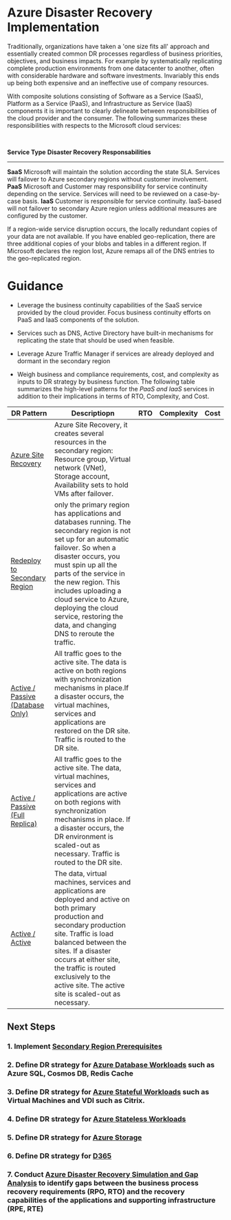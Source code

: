 
Azure Disaster Recovery Implementation
======================================

Traditionally, organizations have taken a 'one size fits all' approach and essentially created common DR processes regardless of business priorities, objectives, and business impacts. For example by systematically replicating complete production environments from one datacenter to another, often with considerable hardware and software investments. Invariably this ends up being both expensive and an ineffective use of company resources.

With composite solutions consisting of Software as a Service (SaaS), Platform as a Service (PaaS), and Infrastructure as Service (IaaS) components it is important to clearly delineate between responsibilities of the cloud provider and the consumer. The following summarizes these responsibilities with respects to the Microsoft cloud services:

 

  **Service Type**   **Disaster Recovery Responsabilities**
  ------------------ -------------------------------------------------------------------------------------------------------------------------------------------------------------------
  **SaaS**           Microsoft will maintain the solution according the state SLA. Services will failover to Azure secondary regions without customer involvement.
  **PaaS**           Microsoft and Customer may responsibility for service continuity depending on the service. Services will need to be reviewed on a case-by-case basis.
  **IaaS**           Customer is responsible for service continuity. IaaS-based will not failover to secondary Azure region unless additional measures are configured by the customer.

If a region-wide service disruption occurs, the locally redundant copies of your data are not available. If you have enabled geo-replication, there are three additional copies of your blobs and tables in a different region. If Microsoft declares the region lost, Azure remaps all of the DNS entries to the geo-replicated region.


Guidance
========

* Leverage the business continuity capabilities of the SaaS service provided by the cloud provider. Focus business continuity efforts on PaaS and IaaS components of the solution.

* Services such as DNS, Active Directory have built-in mechanisms for replicating the state that should be used when feasible.

* Leverage Azure Traffic Manager if services are already deployed and dormant in the secondary region

* Weigh business and compliance requirements, cost, and complexity as inputs to DR strategy by business function. The following table summarizes the high-level patterns for the *PaaS and IaaS* services in addition to their implications in terms of RTO, Complexity, and Cost.


| **DR Pattern**| **Descriptiopn**  | **RTO**     | **Complexity** | **Cost**    |
|---------------|-------------------|-------------|----------------|-------------|
|[Azure Site Recovery](https://docs.microsoft.com/en-us/azure/architecture/resiliency/disaster-recovery-azure-applications#failover-using-azure-site-recovery)|Azure Site Recovery, it creates several resources in the secondary region: Resource group, Virtual network (VNet), Storage account, Availability sets to hold VMs after failover.|
|[Redeploy to Secondary Region](https://docs.microsoft.com/en-us/azure/architecture/resiliency/disaster-recovery-azure-applications#database-only)|only the primary region has applications and databases running. The secondary region is not set up for an automatic failover. So when a disaster occurs, you must spin up all the parts of the service in the new region. This includes uploading a cloud service to Azure, deploying the cloud service, restoring the data, and changing DNS to reroute the traffic.|
|[Active / Passive (Database Only)](https://docs.microsoft.com/en-us/azure/architecture/resiliency/disaster-recovery-azure-applications#database-only)|All traffic goes to the active site. The data is active on both regions with synchronization mechanisms in place.If a disaster occurs, the virtual machines, services and applications are restored on the DR site. Traffic is routed to the DR site.|
|[Active / Passive (Full Replica)](https://docs.microsoft.com/en-us/azure/architecture/resiliency/disaster-recovery-azure-applications#full-replica) | All traffic goes to the active site. The data, virtual machines, services and applications are active on both regions with synchronization mechanisms in place. If a disaster occurs, the DR environment is scaled-out as necessary. Traffic is routed to the DR site. |
|[Active / Active](https://docs.microsoft.com/en-us/azure/architecture/resiliency/disaster-recovery-azure-applications#active-active) |The data, virtual machines, services and applications are deployed and active on both primary production and secondary production site. Traffic is load balanced between the sites. If a disaster occurs at either site, the traffic is routed exclusively to the active site. The active site is scaled-out as necessary.|




Next Steps
----------

### 1. Implement [Secondary Region Prerequisites]()

### 2. Define DR strategy for [Azure Database Workloads](e) such as Azure SQL, Cosmos DB, Redis Cache

### 3. Define DR strategy for [Azure Stateful Workloads]() such as Virtual Machines and VDI such as Citrix.

### 4. Define DR strategy for [Azure Stateless Workloads]()

### 5. Define DR strategy for [Azure Storage]()

### 6. Define DR strategy for [D365]()

### 7. Conduct [Azure Disaster Recovery Simulation and Gap Analysis]() to identify gaps between the business process recovery requirements (RPO, RTO) and the recovery capabilities of the applications and supporting infrastructure (RPE, RTE)